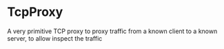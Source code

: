 # TcpProxy

A very primitive TCP proxy to proxy traffic from a known client to a known server, to allow inspect the traffic